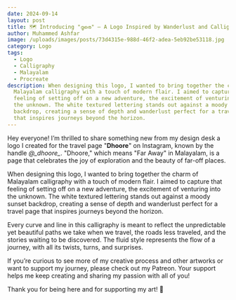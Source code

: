 ```yaml
---
date: 2024-09-14
layout: post
title: 🗺️ Introducing "ദൂരെ" – A Logo Inspired by Wanderlust and Calligraphy 🗺️
author: Muhammed Ashfar
image: /uploads/images/posts/73d4315e-988d-46f2-adea-5eb92be53118.jpg
category: Logo
tags:
  - Logo
  - Calligraphy
  - Malayalam
  - Procreate
description: When designing this logo, I wanted to bring together the charm of
  Malayalam calligraphy with a touch of modern flair. I aimed to capture that
  feeling of setting off on a new adventure, the excitement of venturing into
  the unknown. The white textured lettering stands out against a moody sunset
  backdrop, creating a sense of depth and wanderlust perfect for a travel page
  that inspires journeys beyond the horizon.
---
```

Hey everyone! I’m thrilled to share something new from my design desk a logo I created for the travel page "**Dhoore**" on Instagram, known by the handle *@\_dhoore\_*. "Dhoore," which means "Far Away" in Malayalam, is a page that celebrates the joy of exploration and the beauty of far-off places.

When designing this logo, I wanted to bring together the charm of Malayalam calligraphy with a touch of modern flair. I aimed to capture that feeling of setting off on a new adventure, the excitement of venturing into the unknown. The white textured lettering stands out against a moody sunset backdrop, creating a sense of depth and wanderlust perfect for a travel page that inspires journeys beyond the horizon.

Every curve and line in this calligraphy is meant to reflect the unpredictable yet beautiful paths we take when we travel, the roads less traveled, and the stories waiting to be discovered. The fluid style represents the flow of a journey, with all its twists, turns, and surprises.

If you’re curious to see more of my creative process and other artworks or want to support my journey, please check out my Patreon. Your support helps me keep creating and sharing my passion with all of you!

Thank you for being here and for supporting my art! 🌅